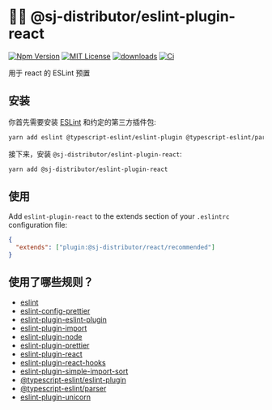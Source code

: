 # 👨‍💻 @sj-distributor/eslint-plugin-react

[![Npm Version](https://img.shields.io/npm/v/npm.svg)](https://www.npmjs.com/package/@sj-distributor/eslint-plugin-react)
[![MIT License](https://img.shields.io/npm/l/react-native-tab-view.svg?style=flat-square)](https://www.npmjs.com/package/@sj-distributor/eslint-plugin-react)
[![downloads](https://img.shields.io/npm/dm/eslint-config-standard.svg)](https://www.npmjs.com/package/@sj-distributor/eslint-plugin-react)
[![Ci](https://github.com/sj-distributor/eslint-plugin-react/actions/workflows/ci.yml/badge.svg)](https://github.com/sj-distributor/eslint-plugin-react/actions/workflows/ci.yml)

用于 react 的 ESLint 预置

## 安装

你首先需要安装 [ESLint](https://eslint.org/) 和约定的第三方插件包:

```sh
yarn add eslint @typescript-eslint/eslint-plugin @typescript-eslint/parser eslint-config-prettier eslint-plugin-eslint-plugin eslint-plugin-import eslint-plugin-prettier eslint-plugin-react eslint-plugin-react-hooks eslint-plugin-simple-import-sort eslint-plugin-unicorn prettier typescript
```

接下来，安装 `@sj-distributor/eslint-plugin-react`:

```sh
yarn add @sj-distributor/eslint-plugin-react
```

## 使用

Add `eslint-plugin-react` to the extends section of your `.eslintrc` configuration file:

```json
{
  "extends": ["plugin:@sj-distributor/react/recommended"]
}
```

## 使用了哪些规则？

- [eslint](https://eslint.org/)
- [eslint-config-prettier](https://github.com/prettier/eslint-config-prettier#readme)
- [eslint-plugin-eslint-plugin](https://github.com/eslint-community/eslint-plugin-eslint-plugin#readme)
- [eslint-plugin-import](https://github.com/import-js/eslint-plugin-import)
- [eslint-plugin-node](https://github.com/mysticatea/eslint-plugin-node#readme)
- [eslint-plugin-prettier](https://github.com/prettier/eslint-plugin-prettier#readme)
- [eslint-plugin-react](https://github.com/jsx-eslint/eslint-plugin-react)
- [eslint-plugin-react-hooks](https://www.npmjs.com/package/eslint-plugin-react-hooks)
- [eslint-plugin-simple-import-sort](https://github.com/lydell/eslint-plugin-simple-import-sort#readme)
- [@typescript-eslint/eslint-plugin](https://github.com/typescript-eslint/typescript-eslint#readme)
- [@typescript-eslint/parser](https://github.com/typescript-eslint/typescript-eslint#readme)
- [eslint-plugin-unicorn](https://github.com/sindresorhus/eslint-plugin-unicorn#readme)
